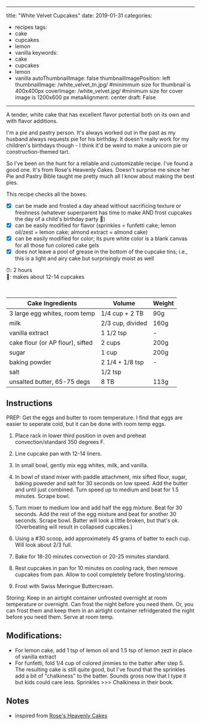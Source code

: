  ---
title: "White Velvet Cupcakes"
date: 2019-01-31
categories:
- recipes
tags:
- cake
- cupcakes
- lemon
- vanilla
keywords:
- cake
- cupcakes
- lemon
- vanilla
autoThumbnailImage: false
thumbnailImagePosition: left
thumbnailImage: /white_velvet_tn.jpg/
#minimmum size for thumbnail is 400x400px
coverImage: /white_velvet.jpg/
#minimum size for cover image is 1200x600 px
metaAlignment: center
draft: False
---
A tender, white cake that has excellent flavor potential both on its own and with flavor additions.  

<!--more-->

I'm a pie and pastry person. It's always worked out in the past as my husband always requests pie for his birthday. It doesn't really work for my children's birthdays though - I think it'd be weird to make a unicorn pie or construction-themed tart.

So I've been on the hunt for a reliable and customizable recipe. I've found a good one. It's from Rose's Heavenly Cakes. Doesn't surprise me since her Pie and Pastry Bible taught me pretty much all I know about making the best pies. 

This recipe checks all the boxes:
<br>

- [x] can be made and frosted a day ahead without sacrificing texture or freshness (whatever superparent has time to make AND frost cupcakes the day of a child's birthday party :bow:)
- [x] can be easily modified for flavor (sprinkles = funfetti cake; lemon oil/zest = lemon cake; almond extract = almond cake)
- [x] can be easily modified for color; its pure white color is a blank canvas for all those fun colored cake gels
- [x] does not leave a pool of grease in the bottom of the cupcake tins; i.e., this is a light and airy cake but surprisingly moist as well

:alarm_clock:: 2 hours <br>
:cake:: makes about 12-14 cupcakes

<br>

| Cake Ingredients              | Volume            | Weight |
|-------------------------------|-------------------|--------|
| 3 large egg whites, room temp | 1/4 cup + 2 TB    | 90g    |
| milk                          | 2/3 cup,  divided | 160g   |
| vanilla extract               | 1 1/2 tsp         | -      |
| cake flour (or AP flour), sifted      | 2 cups            | 200g   |
| sugar                         | 1 cup             | 200g   |
| baking powder                 | 2 1/4 + 1/8 tsp   | -      |
| salt                          | 1/2 tsp           |        |
| unsalted butter, 65-75 degs                        | 8 TB              | 113g   |


## Instructions

PREP:
Get the eggs and butter to room temperature. I find that eggs are easier to seperate cold, but it can be done with room temp eggs. 

1. Place rack in lower third position in oven and preheat convection/standard 350 degrees F.

2. Line cupcake pan with 12-14 liners.

3. In small bowl, gently mix egg whites, milk, and vanilla.

4. In bowl of stand mixer with paddle attachment, mix sifted flour, sugar, baking poweder and salt for 30 seconds on low speed. Add the butter and until just combined. Turn speed up to medium and beat for 1.5 minutes. Scrape bowl.

5. Turn mixer to medium low and add half the egg mixture. Beat for 30 seconds. Add the rest of the egg mixture and beat for another 30 seconds. Scrape bowl. Batter will look a little broken, but that's ok. (Overbeating will result in collapsed cupcakes.) 

6. Using a #30 scoop, add approximately 45 grams of batter to each cup. Will look about 2/3 full. 

7. Bake for 18-20 minutes convection or 20-25 minutes standard.

8. Rest cupcakes in pan for 10 minutes on cooling rack, then remove cupcakes from pan. Allow to cool completely before frosting/storing.

9. Frost with Swiss Meringue Buttercream. 

Storing: Keep in an airtight container unfrosted overnight at room temperature or overnight. Can frost the night before you need them. Or, you can frost them and keep them in an airtight container refridgerated the night before you need them. Serve at room temp. 

## Modifications:
* For lemon cake, add 1 tsp of lemon oil and 1.5 tsp of lemon zezt in place of vanilla extract
* For funfetti, fold 1/4 cup of colored jimmies to the batter after step 5. The resulting cake is still quite good, but I've found that the sprinkles add a bit of "chalkiness" to the batter. Sounds gross now that I type it but kids could care less. Sprinkles >>> Chalkiness in their book.

## Notes 

* inspired from [Rose's Heavenly Cakes](https://www.amazon.com/Roses-Heavenly-Cakes-Rose-Beranbaum/dp/0471781738/ref=sr_1_1?s=books&ie=UTF8&qid=1549229627&sr=1-1&keywords=rose+heavenly+cakes)
